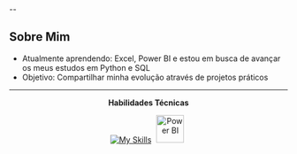 
--

##  Sobre Mim
-  Atualmente aprendendo: Excel, Power BI e estou em busca de avançar os meus estudos em Python e SQL
-  Objetivo: Compartilhar minha evolução através de projetos práticos

---
<div align="center">
 
  **Habilidades Técnicas**


[![My Skills](https://skillicons.dev/icons?i=aws,azure,figma,html,css,git,github,kali,py,sklearn,mysql,matlab,tensorflow,vscode,linux,&perline=8)](https://skillicons.dev)
<img src="https://raw.githubusercontent.com/seu-usuario/seu-repo/main/assets/powerbi.png" alt="Power BI" width="50" style="display: inline-block; margin: 0 5px">

  </div>






